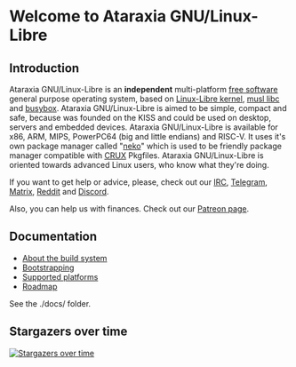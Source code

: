 # Welcome to Ataraxia GNU/Linux-Libre

## Introduction
Ataraxia GNU/Linux-Libre is an **independent** multi-platform [free software](https://www.gnu.org/philosophy/free-sw.en.html) general purpose operating system, based on [Linux-Libre kernel](https://www.fsfla.org/svnwiki/selibre/linux-libre/index.en.html), [musl libc](http://www.musl-libc.org/) and [busybox](https://busybox.net/). Ataraxia GNU/Linux-Libre is aimed to be simple, compact and safe, because was founded on the KISS and could be used on desktop, servers and embedded devices. Ataraxia GNU/Linux-Libre is available for x86, ARM, MIPS, PowerPC64 (big and little endians) and RISC-V. It uses it's own package manager called "[neko](https://github.com/ataraxialinux/neko)" which is used to be friendly package manager compatible with [CRUX](https://crux.nu/) Pkgfiles. Ataraxia GNU/Linux-Libre is oriented towards advanced Linux users, who know what they're doing.

If you want to get help or advice, please, check out our [IRC](irc://irc.freenode.net/#ataraxialinux), [Telegram](https://t.me/ataraxialinux), [Matrix](https://matrix.to/#/#ataraxialinux:matrix.org), [Reddit](https://www.reddit.com/r/ataraxialinux/) and [Discord](https://discord.gg/KrrkEEG).

Also, you can help us with finances. Check out our [Patreon page](https://www.patreon.com/ataraxialinux).

## Documentation
* [About the build system](docs/aboutbuildsystem.md)
* [Bootstrapping](docs/bootstrapping.md)
* [Supported platforms](docs/platforms.md)
* [Roadmap](docs/roadmap.md)

See the ./docs/ folder.

## Stargazers over time
[![Stargazers over time](https://starchart.cc/ataraxialinux/ataraxia.svg)](https://starchart.cc/ataraxialinux/ataraxia)
